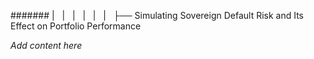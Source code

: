 ####### |   |   |   |   |   |   ├── Simulating Sovereign Default Risk and Its Effect on Portfolio Performance

*Add content here*